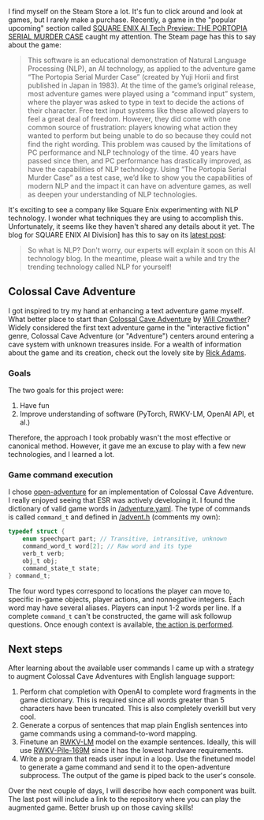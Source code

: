 I find myself on the Steam Store a lot. It's fun to click around and look at games, but I rarely make a purchase. Recently, a game in the "popular upcoming" section called [SQUARE ENIX AI Tech Preview: THE PORTOPIA SERIAL MURDER CASE](https://store.steampowered.com/app/2280000/SQUARE_ENIX_AI_Tech_Preview_THE_PORTOPIA_SERIAL_MURDER_CASE/) caught my attention. The Steam page has this to say about the game:

>This software is an educational demonstration of Natural Language Processing (NLP), an AI technology, as applied to the adventure game “The Portopia Serial Murder Case” (created by Yuji Horii and first published in Japan in 1983). At the time of the game’s original release, most adventure games were played using a “command input” system, where the player was asked to type in text to decide the actions of their character. Free text input systems like these allowed players to feel a great deal of freedom. However, they did come with one common source of frustration: players knowing what action they wanted to perform but being unable to do so because they could not find the right wording. This problem was caused by the limitations of PC performance and NLP technology of the time. 40 years have passed since then, and PC performance has drastically improved, as have the capabilities of NLP technology. Using “The Portopia Serial Murder Case” as a test case, we’d like to show you the capabilities of modern NLP and the impact it can have on adventure games, as well as deepen your understanding of NLP technologies.

It's exciting to see a company like Square Enix experimenting with NLP technology. I wonder what techniques they are using to accomplish this. Unfortunately, it seems like they haven't shared any details about it yet. The blog for SQUARE ENIX AI Division] has this to say on its [latest post](https://www.jp.square-enix.com/ai-division/en/2023/04/square-enix-ai-tech-preview-the-portopia-serial-murder-case-will-be-available.html):

> So what is NLP? Don't worry, our experts will explain it soon on this AI technology blog. In the meantime, please wait a while and try the trending technology called NLP for yourself!

## Colossal Cave Adventure
I got inspired to try my hand at enhancing a text adventure game myself. What better place to start than [Colossal Cave Adventure](https://en.wikipedia.org/wiki/Colossal_Cave_Adventure) by [Will Crowther](https://en.wikipedia.org/wiki/William_Crowther_(programmer))? Widely considered the first text adventure game in the "interactive fiction" genre, Colossal Cave Adventure (or "Adventure") centers around entering a cave system with unknown treasures inside. For a wealth of information about the game and its creation, check out the lovely site by [Rick Adams](https://rickadams.org/adventure/).

### Goals
The two goals for this project were:

1. Have fun
2. Improve understanding of software (PyTorch, RWKV-LM, OpenAI API, et al.)

Therefore, the approach I took probably wasn't the most effective or canonical method. However, it gave me an excuse to play with a few new technologies, and I learned a lot.

### Game command execution
I chose [open-adventure](https://gitlab.com/esr/open-adventure) for an implementation of Colossal Cave Adventure. I really enjoyed seeing that ESR was actively developing it. I found the dictionary of valid game words in [/adventure.yaml](https://gitlab.com/esr/open-adventure/-/blob/f0119f8431be30713e29ef89a63a45d0fa28111c/adventure.yaml). The type of commands is called `command_t` and defined in [/advent.h](https://gitlab.com/esr/open-adventure/-/blob/f0119f8431be30713e29ef89a63a45d0fa28111c/advent.h#L282) (comments my own):

```c
typedef struct {
    enum speechpart part; // Transitive, intransitive, unknown
    command_word_t word[2]; // Raw word and its type
    verb_t verb;
    obj_t obj;
    command_state_t state;
} command_t;
```

The four word types correspond to locations the player can move to, specific in-game objects, player actions, and nonnegative integers. Each word may have several aliases. Players can input 1-2 words per line. If a complete `command_t` can't be constructed, the game will ask followup questions. Once enough context is available, [the action is performed](https://gitlab.com/esr/open-adventure/-/blob/f0119f8431be30713e29ef89a63a45d0fa28111c/main.c#L1165).

## Next steps
After learning about the available user commands I came up with a strategy to augment Colossal Cave Adventures with English language support:

1. Perform chat completion with OpenAI to complete word fragments in the game dictionary. This is required since all words greater than 5 characters have been truncated. This is also completely overkill but very cool.
2. Generate a corpus of sentences that map plain English sentences into game commands using a command-to-word mapping.
3. Finetune an [RWKV-LM](https://github.com/BlinkDL/RWKV-LM) model on the example sentences. Ideally, this will use [RWKV-Pile-169M](https://huggingface.co/BlinkDL/rwkv-4-pile-169m) since it has the lowest hardware requirements.
4. Write a program that reads user input in a loop. Use the finetuned model to generate a game command and send it to the open-adventure subprocess. The output of the game is piped back to the user's console.

Over the next couple of days, I will describe how each component was built. The last post will include a link to the repository where you can play the augmented game. Better brush up on those caving skills!
